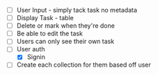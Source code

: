 - [ ] User Input - simply tack task no metadata
- [ ] Display Task - table
- [ ] Delete or mark when they're done
- [ ] Be able to edit the task 
- [ ] Users can only see their own task
- [ ] User auth
   - [x] Signin
- [ ] Create each collection for them based off user